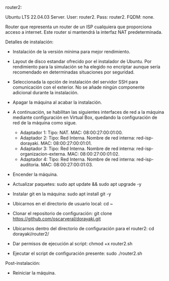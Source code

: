 router2:

Ubuntu LTS 22.04.03 Server. 
User: router2. 
Pass: router2. 
FQDM: none.

Router que representa un router de un ISP cualquiera que proporciona acceso 
a internet. Este router si mantendrá la interfaz NAT predeterminada.

Detalles de instalación:

- Instalación de la versión mínima para mejor rendimiento.

- Layout de disco estandar ofrecido por el instalador de Ubuntu. Por rendimiento
	para la simulación se ha elegido no encriptar aunque sería recomendado en 
	determinadas situaciones por seguridad.

- Seleccionada la opción de instalación del servidor SSH para comunicación con 
	el exterior. No se añade ningún componente adicional durante la instalación.

- Apagar la máquina al acabar la instalación.

- A continuación, se habilitan las siguientes interfaces de red a la máquina 
	mediante configuración en Virtual Box, quedando la configuración de red de 
	la máquina como sigue.

	* Adaptador 1:
		Tipo: NAT.
		MAC: 08:00:27:00:01:00.
	* Adaptador 2:
		Tipo: Red Interna.
		Nombre de red interna: red-isp-dorayaki.
		MAC: 08:00:27:00:01:01.
	* Adaptador 3:
		Tipo: Red Interna.
		Nombre de red interna: red-isp-organizacion-externa.
		MAC: 08:00:27:00:01:02.
	* Adaptador 4:
		Tipo: Red Interna.
		Nombre de red interna: red-isp-auditoria.
		MAC: 08:00:27:00:01:03.

- Encender la máquina.
- Actualizar paquetes: sudo apt update && sudo apt upgrade -y
- Instalar git en la máquina: sudo apt install git -y
- Ubicarnos en el directorio de usuario local: cd ~
- Clonar el repositorio de configuración: 
	git clone https://github.com/oscarveral/dorayaki.git
- Ubicarnos dentro del directorio de configuración para el router2: 
	cd dorayaki/router2/
- Dar permisos de ejecución al script: chmod +x router2.sh
- Ejecutar el script de configuración presente: sudo ./router2.sh

Post-instalación:

- Reiniciar la máquina.